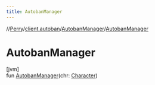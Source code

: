 ```yaml
---
title: AutobanManager
---
```

//[Perry](../../../index.html)/[client.autoban](../index.html)/[AutobanManager](index.html)/[AutobanManager](-autoban-manager.html)



# AutobanManager



[jvm]\
fun [AutobanManager](-autoban-manager.html)(chr: [Character](../../client/-character/index.html))




